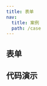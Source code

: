 ```yaml
---
title: 表单
nav:
  title: 案例
  path: /case
---
```


## 表单

## 代码演示

<code src="./__fixtures__/form-1.tsx"></code>
